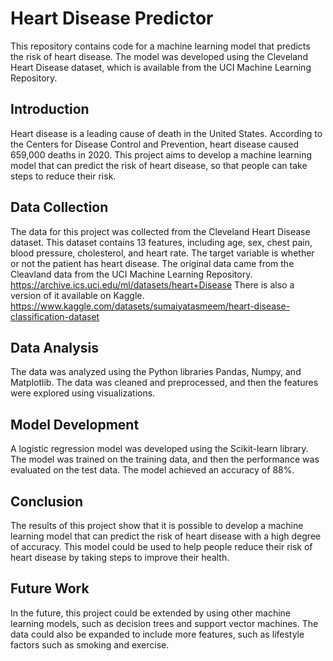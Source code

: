 
# Heart Disease Predictor
This repository contains code for a machine learning model that predicts the risk of heart disease. The model was developed using the Cleveland Heart Disease dataset, which is available from the UCI Machine Learning Repository.

## Introduction
Heart disease is a leading cause of death in the United States. According to the Centers for Disease Control and Prevention, heart disease caused 659,000 deaths in 2020. This project aims to develop a machine learning model that can predict the risk of heart disease, so that people can take steps to reduce their risk.

## Data Collection
The data for this project was collected from the Cleveland Heart Disease dataset. This dataset contains 13 features, including age, sex, chest pain, blood pressure, cholesterol, and heart rate. The target variable is whether or not the patient has heart disease.
The original data came from the Cleavland data from the UCI Machine Learning Repository. https://archive.ics.uci.edu/ml/datasets/heart+Disease
There is also a version of it available on Kaggle. https://www.kaggle.com/datasets/sumaiyatasmeem/heart-disease-classification-dataset

## Data Analysis
The data was analyzed using the Python libraries Pandas, Numpy, and Matplotlib. The data was cleaned and preprocessed, and then the features were explored using visualizations.

## Model Development
A logistic regression model was developed using the Scikit-learn library. The model was trained on the training data, and then the performance was evaluated on the test data. The model achieved an accuracy of 88%.

## Conclusion
The results of this project show that it is possible to develop a machine learning model that can predict the risk of heart disease with a high degree of accuracy. This model could be used to help people reduce their risk of heart disease by taking steps to improve their health.

## Future Work
In the future, this project could be extended by using other machine learning models, such as decision trees and support vector machines. The data could also be expanded to include more features, such as lifestyle factors such as smoking and exercise.
